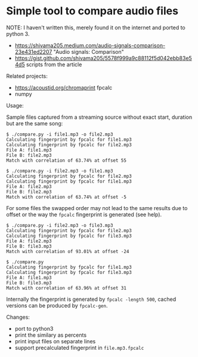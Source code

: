 # Simple tool to compare audio files

NOTE: I haven't written this, merely found it on the internet and ported to
python 3.

* https://shivama205.medium.com/audio-signals-comparison-23e431ed2207 "Audio signals: Comparison"
* https://gist.github.com/shivama205/5578f999a9c88112f5d042ebb83e54d5 scripts from the article

Related projects:

* https://acoustid.org/chromaprint fpcalc
* numpy

Usage:

Sample files captured from a streaming source without exact start, duration but
are the same song:

    $ ./compare.py -i file1.mp3 -o file2.mp3
    Calculating fingerprint by fpcalc for file1.mp3
    Calculating fingerprint by fpcalc for file2.mp3
    File A: file1.mp3
    File B: file2.mp3
    Match with correlation of 63.74% at offset 55

    $ ./compare.py -i file2.mp3 -o file1.mp3
    Calculating fingerprint by fpcalc for file2.mp3
    Calculating fingerprint by fpcalc for file1.mp3
    File A: file2.mp3
    File B: file2.mp3
    Match with correlation of 63.74% at offset -5

For some files the swapped order may not lead to the same results due to offset
or the way the `fpcalc` fingerprint is generated (see help).

    $ ./compare.py -i file2.mp3 -o file3.mp3
    Calculating fingerprint by fpcalc for file2.mp3
    Calculating fingerprint by fpcalc for file3.mp3
    File A: file2.mp3
    File B: file3.mp3
    Match with correlation of 93.01% at offset -24

    $ ./compare.py
    Calculating fingerprint by fpcalc for file1.mp3
    Calculating fingerprint by fpcalc for file3.mp3
    File A: file1.mp3
    File B: file3.mp3
    Match with correlation of 63.96% at offset 31

Internally the fingerprint is generated by `fpcalc -length 500`, cached
versions can be produced by `fpcalc-gen`.

Changes:

- port to python3
- print the similary as percents
- print input files on separate lines
- support precalculated fingerprint in `file.mp3.fpcalc`
